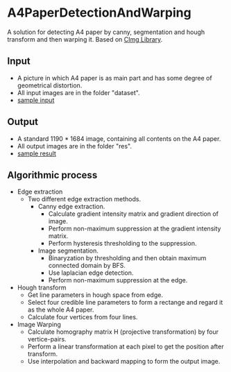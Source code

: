 # A4PaperDetectionAndWarping
A solution for detecting A4 paper by canny, segmentation and hough transform and then warping it.
Based on [CImg Library](http://cimg.eu/).

## Input
- A picture in which A4 paper is as main part and has some degree of geometrical distortion.
- All input images are in the folder "dataset".
- [sample input](https://github.com/AmazingZhen/A4PaperDetectionAndWarping/blob/master/EdgeDetection/dataset/13.jpg?raw=true)

## Output
- A standard 1190 * 1684 image, containing all contents on the A4 paper.
- All output images are in the folder "res".
- [sample result](https://github.com/AmazingZhen/A4PaperDetectionAndWarping/blob/master/EdgeDetection/res/final_13.jpg?raw=true)

## Algorithmic process
- Edge extraction 
  - Two different edge extraction methods.
    + Canny edge extraction.
      + Calculate gradient intensity matrix and gradient direction of image.
      + Perform non-maximum suppression at the gradient intensity matrix.
      + Perform hysteresis thresholding to the suppression.
    + Image segmentation.
      + Binaryzation by thresholding and then obtain maximum connected domain by BFS.
      + Use laplacian edge detection.
      + Perform non-maximum suppression at the edge.
- Hough transform
  - Get line parameters in hough space from edge.
  - Select four credible line parameters to form a rectange and regard it as the whole A4 paper.
  - Calculate four vertices from four lines.
- Image Warping
  - Calculate homography matrix H (projective transformation) by four vertice-pairs.
  - Perform a linear transformation at each pixel to get the position after transform.
  - Use interpolation and backward mapping to form the output image.
